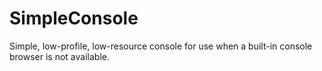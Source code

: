 # SimpleConsole
Simple, low-profile, low-resource console for use when a built-in console browser is not available.
